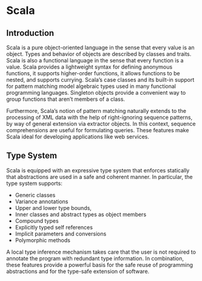 Scala
======
## Introduction
Scala is a pure object-oriented language in the sense that every value is an object. Types and behavior of objects are described by classes and traits. Scala is also a functional language in the sense that every function is a value. Scala provides a lightweight syntax for defining anonymous functions, it supports higher-order functions, it allows functions to be nested, and supports currying. Scala’s case classes and its built-in support for pattern matching model algebraic types used in many functional programming languages. Singleton objects provide a convenient way to group functions that aren’t members of a class.

Furthermore, Scala’s notion of pattern matching naturally extends to the processing of XML data with the help of right-ignoring sequence patterns, by way of general extension via extractor objects. In this context, sequence comprehensions are useful for formulating queries. These features make Scala ideal for developing applications like web services.

## Type System
Scala is equipped with an expressive type system that enforces statically that abstractions are used in a safe and coherent manner. In particular, the type system supports:

* Generic classes
* Variance annotations
* Upper and lower type bounds,
* Inner classes and abstract types as object members
* Compound types
* Explicitly typed self references
* Implicit parameters and conversions
* Polymorphic methods

A local type inference mechanism takes care that the user is not required to annotate the program with redundant type information. In combination, these features provide a powerful basis for the safe reuse of programming abstractions and for the type-safe extension of software.
